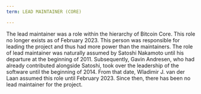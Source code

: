 ```yaml
---
term: LEAD MAINTAINER (CORE)

---
```

The lead maintainer was a role within the hierarchy of Bitcoin Core. This role no longer exists as of February 2023. This person was responsible for leading the project and thus had more power than the maintainers. The role of lead maintainer was naturally assumed by Satoshi Nakamoto until his departure at the beginning of 2011. Subsequently, Gavin Andresen, who had already contributed alongside Satoshi, took over the leadership of the software until the beginning of 2014. From that date, Wladimir J. van der Laan assumed this role until February 2023. Since then, there has been no lead maintainer for the project.